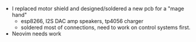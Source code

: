 - I replaced motor shield and designed/soldered a new pcb for a "mage hand"
	- esp8266, I2S DAC amp speakers, tp4056 charger
	- soldered most of connections, need to work on control systems first.
- Neovim needs work